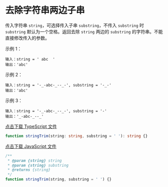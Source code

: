 # 去除字符串两边子串

传入字符串 `string`，可选择传入子串 `substring`，不传入 `substring` 时 `substring` 默认为一个空格。返回去除 `string` 两边的 `substring` 的字符串。不能直接修改传入的参数。

示例 1：

```text
输入：string = ' abc  '
输出：'abc'
```

示例 2：

```text
输入：string = '-_-abc-_--_-', substring = '-_-'
输出：'abc'
```

示例 3：

```text
输入：string = '-_-abc-_--_-', substring = '-'
输出：'_-abc-_--_'
```

<a href="./string-trim.ts" download>点击下载 TypeScript 文件</a>

```typescript
function stringTrim(string: string, substring = ' '): string {}
```

<a href="./string-trim.js" download>点击下载 JavaScript 文件</a>

```javascript
/**
 * @param {string} string
 * @param {string} substring
 * @returns {string}
 */
function stringTrim(string, substring = ' ') {}
```
